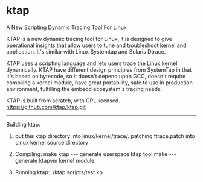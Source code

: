 ktap
====

A New Scripting Dynamic Tracing Tool For Linux

KTAP is a new dynamic tracing tool for Linux,
it is designed to give operational insights that allow users to
tune and troubleshoot kernel and application.
It's similar with Linux Systemtap and Solaris Dtrace.

KTAP uses a scripting language and lets users trace the Linux kernel dynamically.
KTAP have different design principles from SystemTap in that it's based on bytecode,
so it doesn't depend upon GCC, doesn't require compiling a kernel module,
have great portability, safe to use in production environment,
fulfilling the embedd ecosystem's tracing needs.

KTAP is built from scratch, with GPL licensed.
https://github.com/ktap/ktap.git

---------------------------------
Building ktap:

1) put this ktap directory into linux/kernel/trace/.
   patching ftrace.patch into Linux kernel source directory

2) Compiling:
	make ktap    --- generate userspace ktap tool
	make         --- generate ktapvm kernel module

3) Running ktap:
	./ktap scripts/test.kp



